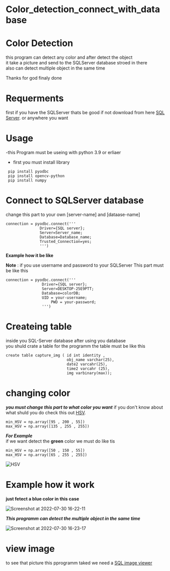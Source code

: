 # Color_detection_connect_with_database



# Color Detection
this program can detect any color and after detect the object  
it take a picture and send to the SQLServer database stroed in there  
also can detect multiple object in the same time  


Thanks for god finaly done 

# Requerments

first if you have the SQLServer thats be good 
if not download from here [SQL Server](https://www.microsoft.com/en-us/sql-server/sql-server-downloads). or anywhere you want 

# Usage
-this Program must be useing with python 3.9 or erliaer
- first you must install library 
```
 pip install pyodbc
 pip install opencv-python
 pip install numpy
 ```
 # Connect to SQLServer database
 
 change this part to your own [server-name] and [dataase-name]
 ```
 connection = pyodbc.connect('''
				Driver={SQL server};
				Server=Server_name;
				Database=Database_name;
				Trusted_Connection=yes;
				''')
```
**Example how it be like** 

**Note** : if you use username and password to your SQLServer This part must be like this  
```
connection = pyodbc.connect('''
				Driver={SQL server};
				Server=DESKTOP-25E9PTT;
				Database=colorDB;
				UID = your-username;
        			PWD = your-password;
				''')
```

# Createing table
inside you SQL-Server database after using you database  
you shuld crate a table for the programm the table must be like this
```
create table capture_img ( id int identity ,
                           obj_name varchar(25),
                           date2 varcahr(25),
                           time2 varcahr (25),
                           img varbinary(max));
```
 
 
 
# changing color

***you must change this part to what color you want***
if you don't know about what shuld you do check this out [HSV](http://color.lukas-stratmann.com/color-systems/hsv.html).  
```
min_HSV = np.array([95 , 200 , 55])  
max_HSV = np.array([135 , 255 , 255])  
```

***For Example***  
if we want detect the **green** color we must do like tis  
```
min_HSV = np.array([50 , 150 , 55])  
max_HSV = np.array([65 , 255 , 255])  
```
![HSV](https://user-images.githubusercontent.com/92225352/181918103-b4f39751-f5d7-4cad-a524-8d1f1943d495.png)





# Example how it work

**just fetect a blue color in this case**
   
![Screenshot at 2022-07-30 16-22-11](https://user-images.githubusercontent.com/92225352/181914679-b2b5c609-2597-4e88-b6f7-799d5af85102.png)

***This programm can detect the multiple object in the same time***


![Screenshot at 2022-07-30 16-23-17](https://user-images.githubusercontent.com/92225352/181914722-5b26ab69-df35-4f64-8729-ca21872abb23.png)

# view image
to see that picture this pprogramm taked we need a [SQL image viewer](https://www.yohz.com/siv8_details.htm)


